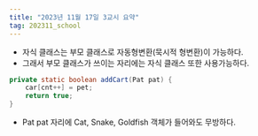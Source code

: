 ```yaml
---
title: "2023년 11월 17일 3교시 요약"
tag: 202311_school
---
```


- 자식 클래스는 부모 클래스로 자동형변환(묵시적 형변환)이 가능하다.
- 그래서 부모 클래스가 쓰이는 자리에는 자식 클래스 또한 사용가능하다.

```java
private static boolean addCart(Pat pat) {
    car[cnt++] = pet;
    return true;
}
```
- Pat pat 자리에 Cat, Snake, Goldfish 객체가 들어와도 무방하다.